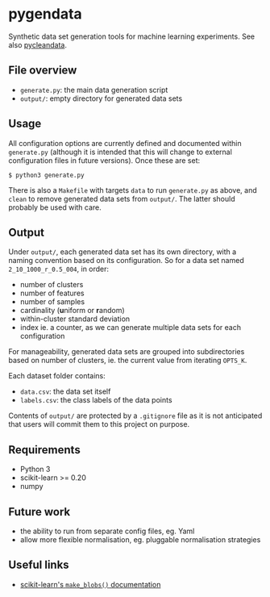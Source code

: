 # pygendata

Synthetic data set generation tools for machine learning experiments. See also [pycleandata](https://github.com/simonharris/pycleandata).

## File overview

- ``generate.py``: the main data generation script
- ``output/``: empty directory for generated data sets

## Usage

All configuration options are currently defined and documented within ``generate.py`` (although it is intended that this will change to external configuration files in future versions). Once these are set:

``$ python3 generate.py``

There is also a ``Makefile`` with targets ``data`` to run ``generate.py`` as above, and ``clean`` to remove generated data sets from ``output/``. The latter should probably be used with care.

## Output

Under ``output/``, each generated data set has its own directory, with a naming convention based on its configuration. So for a data set named ``2_10_1000_r_0.5_004``, in order:

- number of clusters
- number of features
- number of samples
- cardinality (**u**niform or **r**andom)
- within-cluster standard deviation
- index ie. a counter, as we can generate multiple data sets for each configuration

For manageability, generated data sets are grouped into subdirectories based on number of clusters, ie. the current value from iterating ``OPTS_K``.

Each dataset folder contains:

- ``data.csv``: the data set itself
- ``labels.csv``: the class labels of the data points

Contents of ``output/`` are protected by a ``.gitignore`` file as it is not anticipated that users will commit them to this project on purpose.

## Requirements

- Python 3
- scikit-learn >= 0.20
- numpy


## Future work

- the ability to run from separate config files, eg. Yaml
- allow more flexible normalisation, eg. pluggable normalisation strategies


## Useful links

- [scikit-learn's ``make_blobs()`` documentation](https://scikit-learn.org/stable/modules/generated/sklearn.datasets.make_blobs.html)


